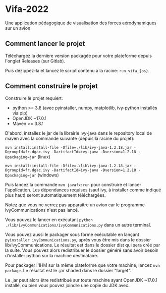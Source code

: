 # Vifa-2022

Une application pédagogique de visualisation des forces aérodynamiques sur un avion.

## Comment lancer le projet

Téléchargez la dernière version packagée pour votre plateforme depuis l'onglet Releases (sur Gitlab).

Puis dézippez-la et lancez le script contenu à la racine: ```run_vifa_{os}```.

## Comment construire le projet

Construire le projet requiert:
- python >= 3.8 (avec pyinstaller, numpy, matplotlib, ivy-python installés via pip)
- OpenJDK ~17.0.1
- Maven >= 3.8.1

D'abord, installez le jar de la librairie ivy-java dans le repository local de maven avec la commande suivante
(depuis la racine du projet):

```mvn install:install-file -Dfile=./lib/ivy-java-1.2.18.jar -DgroupId=fr.dgac.ivy -DartifactId=ivy-java -Dversion=1.2.18 -Dpackaging=jar``` (linux)

```mvn install:install-file -Dfile=.\lib\ivy-java-1.2.18.jar -DgroupId=fr.dgac.ivy -DartifactId=ivy-java -Dversion=1.2.18 -Dpackaging=jar``` (windows)

Puis lancez la commande ```mvn javafx:run``` pour construire et lancer l'application. Les dépendances requises
(sauf ivy, à installer comme indiqué plus haut) seront automatiquement téléchargées.

Notez que vous ne verrez pas apparaître un avion car le programme ivyCommunications n'est pas lancé.

Vous pouvez le lancer en exécutant ```python ./lib/ivyCommunications/ivyCommunications.py``` dans un autre terminal.

Vous pouvez aussi le packager sous forme exécutable en lançant ```pyinstaller ivyCommunications.py```,
après vous être mis dans le dossier lib/ivyCommunications.
Le résultat est dans le dossier dist qui sera créé par la suite.
Vous pouvez alors redistribuer le dossier généré sans avoir besoin d'installer python sur la machine destinataire.

Pour packager l'IHM sur la même plateforme que votre machine, lancez ```mvn package```.
Le résultat est le .jar shaded dans le dossier "target".

Le .jar peut alors être redistribué sur toute machine ayant OpenJDK ~17.0.1 installé,
ou bien vous pouvez joindre une copie du JDK avec.
